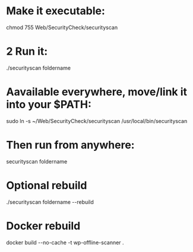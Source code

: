 # Make it executable:
chmod 755 Web/SecurityCheck/securityscan

# 2 Run it:
./securityscan foldername

# Aavailable everywhere, move/link it into your $PATH:
sudo ln -s ~/Web/SecurityCheck/securityscan /usr/local/bin/securityscan
# Then run from anywhere:
securityscan foldername

# Optional rebuild
./securityscan foldername --rebuild

# Docker rebuild
docker build --no-cache -t wp-offline-scanner .
